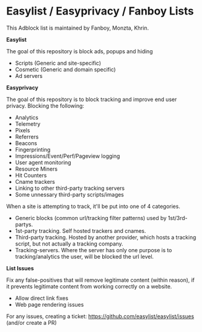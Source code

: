 # Easylist / Easyprivacy / Fanboy Lists

This Adblock list is maintained by Fanboy, Monzta, Khrin.

**Easylist**

The goal of this repository is block ads, popups and hiding 
 - Scripts (Generic and site-specific)
 - Cosmetic (Generic and domain specific)
 - Ad servers

**Easyprivacy**

The goal of this repository is to block tracking and improve end user privacy. Blocking the following:
 - Analytics
 - Telemetry
 - Pixels
 - Referrers
 - Beacons
 - Fingerprinting
 - Impressions/Event/Perf/Pageview logging
 - User agent monitoring
 - Resource Miners
 - Hit Counters
 - Cname trackers
 - Linking to other third-party tracking servers
 - Some unnessary third-party scripts/images
 
When a site is attempting to track, it'll be put into one of 4 categories.
 - Generic blocks (common url/tracking filter patterns) used by 1st/3rd-partys.
 - 1st-party tracking. Self hosted trackers and cnames.
 - Third-party tracking. Hosted by another provider, which hosts a tracking script, but not actually a tracking company.
 - Tracking-servers. Where the server has only one purpose is to tracking/analytics the user, will be blocked the url level.

**List Issues**

Fix any false-positives that will remove legitimate content (within reason), if it prevents legitimate content from working correctly on a website.
 - Allow direct link fixes
 - Web page rendering issues

For any issues, creating a ticket: https://github.com/easylist/easylist/issues (and/or create a PR)
